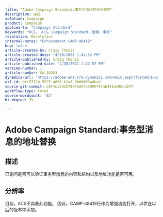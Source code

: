 ```yaml
---
title: “Adobe Campaign Standard:事务型消息的地址替换”
description: 描述
solution: Campaign
product: Campaign
applies-to: "Campaign Standard"
keywords: "KCS， ACS，Campaign Standard，替换，事务"
resolution: Resolution
internal-notes: "Enhancement CAMP-48419"
bug: false
article-created-by: Craig Thonis
article-created-date: "4/30/2021 1:41:52 PM"
article-published-by: Craig Thonis
article-published-date: "4/30/2021 1:47:57 PM"
version-number: 1
article-number: KA-16953
dynamics-url: "https://adobe-ent.crm.dynamics.com/main.aspx?forceUCI=1&pagetype=entityrecord&etn=knowledgearticle&id=f0d7cacd-b9a9-eb11-b1ac-000d3a5cd2e0"
exl-id: bfc57f2b-5025-4836-b1af-2b00d00a4bad
source-git-commit: e8f4ca2dd578944d4fe399074fab461de88ad247
workflow-type: tm+mt
source-wordcount: '82'
ht-degree: 3%

---
```


# Adobe Campaign Standard:事务型消息的地址替换

## 描述


已询问是否可以验证事务型消息的内容和结构以及地址功能是否可用。


## 分辨率


目前，ACS不具备此功能。 因此，CAMP-48419已作为增强功能打开，以供在以后的版本中添加。
